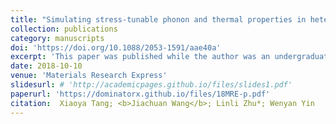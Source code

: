 ```yaml
---
title: "Simulating stress-tunable phonon and thermal properties in heterostructured AlN/GaN/AlN-nanofilms"
collection: publications
category: manuscripts
doi: 'https://doi.org/10.1088/2053-1591/aae40a'
excerpt: 'This paper was published while the author was an undergraduate student at Zhejiang University.'
date: 2018-10-10
venue: 'Materials Research Express'
slidesurl: # 'http://academicpages.github.io/files/slides1.pdf'
paperurl: 'https://dominatorx.github.io/files/18MRE-p.pdf'
citation:  Xiaoya Tang; <b>Jiachuan Wang</b>; Linli Zhu*; Wenyan Yin
---
```

